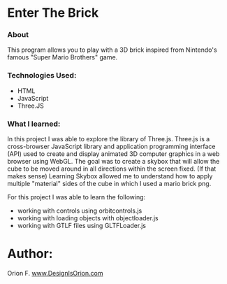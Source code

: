 # Enter The Brick

### About 
This program allows you to play with a 3D brick inspired from Nintendo's famous "Super Mario Brothers" game. 

### Technologies Used:
- HTML
- JavaScript
- Three.JS

### What I learned:

In this project I was able to explore the library of Three.js. Three.js is a cross-browser JavaScript library and application programming interface (API) used to create and display animated 3D computer graphics in a web browser using WebGL. The goal was to create a skybox that will allow the cube to be moved around in all directions within the screen fixed. (If that makes sense)
Learning Skybox allowed me to understand how to apply multiple "material" sides of the cube in which I used a mario brick png.

For this project I was able to learn the following: 

- working with controls using orbitcontrols.js
- working with loading objects with objectloader.js
- working with GTLF files using GLTFLoader.js 





# Author: 
Orion F.
www.DesignIsOrion.com



